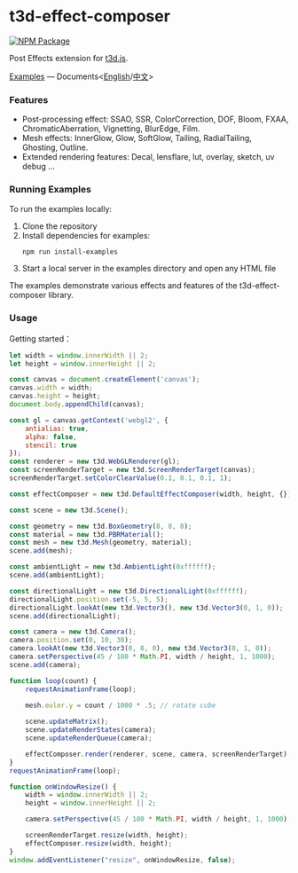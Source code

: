 t3d-effect-composer
===================

[![NPM Package][npm]][npm-url]

Post Effects extension for [t3d.js](https://github.com/uinosoft/t3d.js).

[Examples](https://uinosoft.github.io/t3d-effect-composer/examples/) &mdash;
Documents<[English](./docs/doc-en.md)/[中文](./docs/doc-zh.md)>

### Features

* Post-processing effect: SSAO, SSR, ColorCorrection, DOF, Bloom, FXAA, ChromaticAberration, Vignetting, BlurEdge, Film.
* Mesh effects: InnerGlow, Glow, SoftGlow, Tailing, RadialTailing, Ghosting, Outline.
* Extended rendering features: Decal, lensflare, lut, overlay, sketch, uv debug ...

### Running Examples

To run the examples locally:

1. Clone the repository
2. Install dependencies for examples:
   ```bash
   npm run install-examples
   ```
3. Start a local server in the examples directory and open any HTML file

The examples demonstrate various effects and features of the t3d-effect-composer library.

### Usage

Getting started：

````javascript
let width = window.innerWidth || 2;
let height = window.innerHeight || 2;

const canvas = document.createElement('canvas');
canvas.width = width;
canvas.height = height;
document.body.appendChild(canvas);

const gl = canvas.getContext('webgl2', {
    antialias: true,
    alpha: false,
    stencil: true
});
const renderer = new t3d.WebGLRenderer(gl);
const screenRenderTarget = new t3d.ScreenRenderTarget(canvas);
screenRenderTarget.setColorClearValue(0.1, 0.1, 0.1, 1);

const effectComposer = new t3d.DefaultEffectComposer(width, height, {});

const scene = new t3d.Scene();

const geometry = new t3d.BoxGeometry(8, 8, 8);
const material = new t3d.PBRMaterial();
const mesh = new t3d.Mesh(geometry, material);
scene.add(mesh);

const ambientLight = new t3d.AmbientLight(0xffffff);
scene.add(ambientLight);

const directionalLight = new t3d.DirectionalLight(0xffffff);
directionalLight.position.set(-5, 5, 5);
directionalLight.lookAt(new t3d.Vector3(), new t3d.Vector3(0, 1, 0));
scene.add(directionalLight);

const camera = new t3d.Camera();
camera.position.set(0, 10, 30);
camera.lookAt(new t3d.Vector3(0, 0, 0), new t3d.Vector3(0, 1, 0));
camera.setPerspective(45 / 180 * Math.PI, width / height, 1, 1000);
scene.add(camera);

function loop(count) {
    requestAnimationFrame(loop);
    
    mesh.euler.y = count / 1000 * .5; // rotate cube

    scene.updateMatrix();
    scene.updateRenderStates(camera);
    scene.updateRenderQueue(camera);

    effectComposer.render(renderer, scene, camera, screenRenderTarget);
}
requestAnimationFrame(loop);

function onWindowResize() {
    width = window.innerWidth || 2;
    height = window.innerHeight || 2;

    camera.setPerspective(45 / 180 * Math.PI, width / height, 1, 1000);

    screenRenderTarget.resize(width, height);
    effectComposer.resize(width, height);
}
window.addEventListener("resize", onWindowResize, false);
````

[npm]: https://img.shields.io/npm/v/t3d-effect-composer
[npm-url]: https://www.npmjs.com/package/t3d-effect-composer